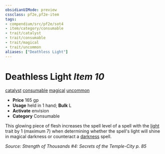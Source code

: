 ```yaml
---
obsidianUIMode: preview
cssclass: pf2e,pf2e-item
tags:
- compendium/src/pf2e/sot4
- item/category/consumable
- trait/catalyst
- trait/consumable
- trait/magical
- trait/uncommon
aliases: ["Deathless Light"]
---
```

# Deathless Light *Item 10*  
[catalyst](/rules/traits/catalyst-som.md)  [consumable](/rules/traits/consumable.md)  [magical](/rules/traits/magical.md)  [uncommon](/rules/traits/uncommon.md)  

- **Price** 165 gp
- **Usage** held in 1 hand; **Bulk** L
- **Activate** envision
- **Category** Consumable

This glowing piece of flesh increases the spell level of a spell with the [light](/rules/traits/light.md) trait by 1 (maximum 7) when determining whether the spell's light will shine in magical darkness or counteract a [darkness](/compendium/spells/darkness.md) spell.

*Source: Strength of Thousands #4: Secrets of the Temple-City p. 85*